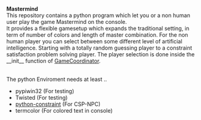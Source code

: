 <b>Mastermind</b> <br>
This repository contains a python program which let you or a non human user play the game Mastermind on the console.<br>
It provides a flexible gamesetup which expands the traditional setting, in term of number of colors and length of master combination. For the non human player you can select between some different level of artificial intelligence. Starting with a totally random guessing player to a constraint satisfaction problem solving player. The player selection is done inside the \_\_init__ function of [GameCoordinator](https://github.com/ld18/Mastermind/blob/master/GameCoordinator.py).<br><br>

The python Enviroment needs at least ..
  - pypiwin32	(For testing)
  - Twisted	(For testing)
  - [python-constraint](https://github.com/python-constraint/python-constraint) (For CSP-NPC)
  - termcolor (For colored text in console)
